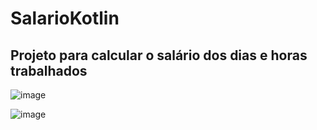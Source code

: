 # SalarioKotlin
## Projeto para calcular o salário dos dias e horas trabalhados

![image](https://user-images.githubusercontent.com/92820414/236006234-8d93fac2-9014-48ed-97e0-31adffa41d32.png)

![image](https://user-images.githubusercontent.com/92820414/236006323-a1435937-0d04-4a05-b6d9-fa2706c91a82.png)
